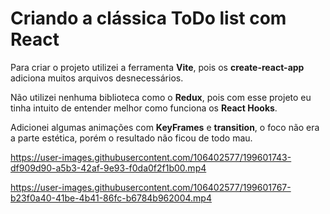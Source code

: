 # Criando a clássica ToDo list com React

Para criar o projeto utilizei a ferramenta **Vite**, pois os **create-react-app** adiciona muitos arquivos desnecessários.

Não utilizei nenhuma biblioteca como o **Redux**, pois com esse projeto eu tinha intuito de entender melhor como funciona os **React Hooks**.

Adicionei algumas animações com **KeyFrames** e **transition**, o foco não era a parte estética, porém o resultado não ficou de todo mau.

https://user-images.githubusercontent.com/106402577/199601743-df909d90-a5b3-42af-9e93-f0da0f2f1b00.mp4

https://user-images.githubusercontent.com/106402577/199601767-b23f0a40-41be-4b41-86fc-b6784b962004.mp4
